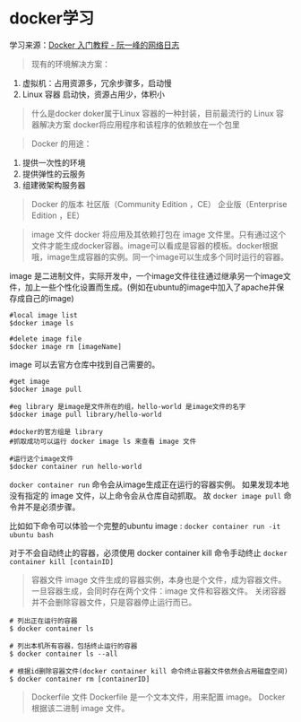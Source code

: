 # docker学习
学习来源：[Docker 入门教程 - 阮一峰的网络日志](http://www.ruanyifeng.com/blog/2018/02/docker-tutorial.html)
> 现有的环境解决方案：
1. 虚拟机：占用资源多，冗余步骤多，启动慢
2. Linux 容器 启动快，资源占用少，体积小

> 什么是docker 
doker属于Linux 容器的一种封装，目前最流行的 Linux 容器解决方案
docker将应用程序和该程序的依赖放在一个包里

> Docker 的用途：
1. 提供一次性的环境
2. 提供弹性的云服务
3. 组建微架构服务器

> Docker 的版本
社区版（Community Edition ，CE）
企业版（Enterprise Edition ，EE）

> image 文件
docker 将应用及其依赖打包在 image 文件里。只有通过这个文件才能生成docker容器。image可以看成是容器的模板。docker根据哦，image生成容器的实例。同一个image可以生成多个同时运行的容器。

image 是二进制文件，实际开发中，一个image文件往往通过继承另一个image文件，加上一些个性化设置而生成。(例如在ubuntu的image中加入了apache并保存成自己的image)

```
#local image list
$docker image ls

#delete image file
$docker image rm [imageName]
```

image 可以去官方仓库中找到自己需要的。

```
#get image
$docker image pull

#eg library 是image是文件所在的组，hello-world 是image文件的名字
$docker image pull library/hello-world

#docker的官方组是 library
#抓取成功可以运行 docker image ls 来查看 image 文件

#运行这个image文件
$docker container run hello-world
```

`docker container run` 命令会从image生成正在运行的容器实例。
如果发现本地没有指定的 image 文件，以上命令会从仓库自动抓取。
故 `docker image pull` 命令并不是必须步骤。

比如如下命令可以体验一个完整的ubuntu image :
`docker container run -it ubuntu bash`

对于不会自动终止的容器，必须使用 docker container kill 命令手动终止
`docker container kill [containID]`

> 容器文件
image 文件生成的容器实例，本身也是个文件，成为容器文件。
一旦容器生成，会同时存在两个文件：image 文件和容器文件。
关闭容器并不会删除容器文件，只是容器停止运行而已。

```
# 列出正在运行的容器
$ docker container ls

# 列出本机所有容器，包括终止运行的容器
$ docker container ls --all

# 根据id删除容器文件(docker container kill 命令终止容器文件依然会占用磁盘空间)
$ docker container rm [containerID]
```

> Dockerfile 文件
Dockerfile 是一个文本文件，用来配置 image。 Docker 根据该二进制 image 文件。

